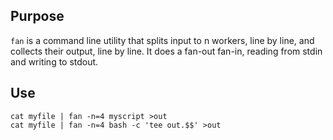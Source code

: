 Purpose
---
`fan` is a command line utility that splits input to n workers, line by line, and collects their output, line by line. It does a fan-out fan-in, reading from stdin and writing to stdout. 

Use
---
```
cat myfile | fan -n=4 myscript >out
cat myfile | fan -n=4 bash -c 'tee out.$$' >out
```
